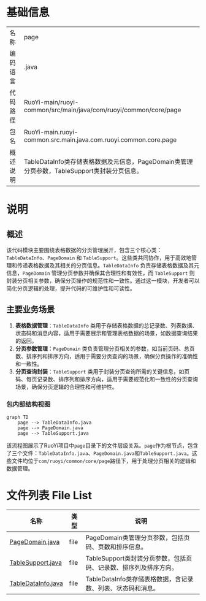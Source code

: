 # 基础信息

|      |      |
|------|------|
| 名称 | page |
| 编码语言 | .java |
| 代码路径 | RuoYi-main/ruoyi-common/src/main/java/com/ruoyi/common/core/page |
| 包名 | RuoYi-main.ruoyi-common.src.main.java.com.ruoyi.common.core.page |
| 概述说明 | TableDataInfo类存储表格数据及元信息，PageDomain类管理分页参数，TableSupport类封装分页信息。 |

# 说明

## 概述
该代码模块主要围绕表格数据的分页管理展开，包含三个核心类：`TableDataInfo`、`PageDomain` 和 `TableSupport`。这些类共同协作，用于高效地管理和传递表格数据及其相关的分页信息。`TableDataInfo` 负责存储表格数据及其元信息，`PageDomain` 管理分页参数并确保其合理性和有效性，而 `TableSupport` 则封装分页相关参数，确保分页操作的规范性和一致性。通过这一模块，开发者可以简化分页逻辑的处理，提升代码的可维护性和可读性。

## 主要业务场景
1. **表格数据管理**：`TableDataInfo` 类用于存储表格数据的总记录数、列表数据、状态码和消息内容，适用于需要展示和管理表格数据的场景，如数据查询结果的返回。
2. **分页参数管理**：`PageDomain` 类负责管理分页相关的参数，如当前页码、总页数、排序列和排序方向，适用于需要分页查询的场景，确保分页操作的准确性和一致性。
3. **分页查询封装**：`TableSupport` 类用于封装分页查询所需的关键信息，如页码、每页记录数、排序列和排序方向，适用于需要规范化和一致性的分页查询场景，确保分页逻辑的合理性和可维护性。


### 包内部结构视图

```mermaid
graph TD
    page --> TableDataInfo.java
    page --> PageDomain.java
    page --> TableSupport.java
```

该流程图展示了RuoYi项目中`page`目录下的文件层级关系。`page`作为根节点，包含了三个文件：`TableDataInfo.java`、`PageDomain.java`和`TableSupport.java`。这些文件均位于`com/ruoyi/common/core/page`路径下，用于处理分页相关的逻辑和数据管理。

# 文件列表 File List

| 名称   | 类型  | 说明 |
|-------|------|-------------|
| [PageDomain.java](PageDomain.md) | file | PageDomain类管理分页参数，包括页码、页数和排序信息。 |
| [TableSupport.java](TableSupport.md) | file | TableSupport类封装分页参数，包括页码、记录数、排序列及排序方向。 |
| [TableDataInfo.java](TableDataInfo.md) | file | TableDataInfo类存储表格数据，含记录数、列表、状态码和消息。 |


